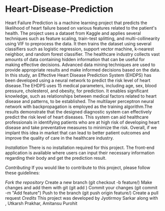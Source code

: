 # Heart-Disease-Prediction
Heart Failure Prediction is a machine learning project that predicts the likelihood of heart failure based on various features related to the patient's health. The project uses a dataset from Kaggle and applies several techniques such as feature scaling, train-test splitting, and multi-collinearity using VIF to preprocess the data. It then trains the dataset using several classifiers such as logistic regression, support vector machine, k-nearest neighbor, and random forest classifier.
The healthcare industry collects vast amounts of data containing hidden information that can be useful for making effective decisions. Advanced data mining techniques are used to provide appropriate results and make informed decisions based on the data. In this study, an Effective Heart Disease Prediction System (EHDPS) has been developed using a neural network to predict the risk level of heart disease.The EHDPS uses 15 medical parameters, including age, sex, blood pressure, cholesterol, and obesity, for prediction. It enables significant knowledge, such as relationships between medical factors related to heart disease and patterns, to be established. The multilayer perceptron neural network with backpropagation is employed as the training algorithm.The results demonstrate that the designed diagnostic system can effectively predict the risk level of heart diseases. This system can aid healthcare professionals in identifying patients who are at high risk of developing heart disease and take preventative measures to minimize the risk.
Overall, if we implant this idea in market that can lead to better patient outcomes and improve the quality of care in the healthcare industry.

*Installation*
There is no installation required for this project. The front-end application is available where users can input their necessary information regarding their body and get the prediction result.

*Contributing*
If you would like to contribute to this project, please follow these guidelines:

*Fork the repository*
Create a new branch (git checkout -b feature/<feature-name>)
Make changes and add them with git (git add <filename>)
Commit your changes (git commit -m "Add feature")
Push to the branch (git push origin feature/<feature-name>)
Create a pull request
*Credits*
This project was developed by Jyotirmoy Sarkar along with , Utkarsh Prakhar, Amitansu Purohit 
